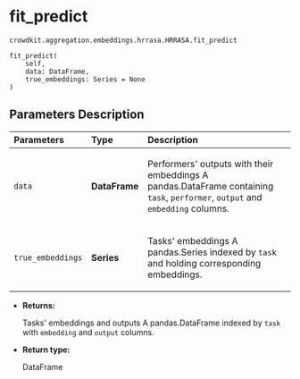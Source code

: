 # fit_predict
`crowdkit.aggregation.embeddings.hrrasa.HRRASA.fit_predict`

```
fit_predict(
    self,
    data: DataFrame,
    true_embeddings: Series = None
)
```

## Parameters Description

| Parameters | Type | Description |
| :----------| :----| :-----------|
`data`|**DataFrame**|<p>Performers&#x27; outputs with their embeddings A pandas.DataFrame containing `task`, `performer`, `output` and `embedding` columns.</p>
`true_embeddings`|**Series**|<p>Tasks&#x27; embeddings A pandas.Series indexed by `task` and holding corresponding embeddings.</p>

* **Returns:**

  Tasks' embeddings and outputs
A pandas.DataFrame indexed by `task` with `embedding` and `output` columns.

* **Return type:**

  DataFrame

